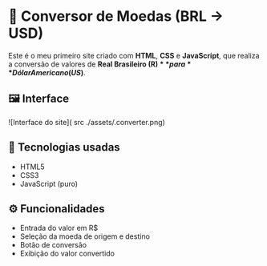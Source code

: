 # 💱 Conversor de Moedas (BRL → USD)

Este é o meu primeiro site criado com **HTML**, **CSS** e **JavaScript**, que realiza a conversão de valores de **Real Brasileiro (R$)** para **Dólar Americano (US$)**.

## 🖼️ Interface

![Interface do site]( src ./assets/.converter.png) <!-- Altere para o nome correto da imagem no seu repositório -->

## 🔧 Tecnologias usadas

- HTML5
- CSS3
- JavaScript (puro)

## ⚙️ Funcionalidades

- Entrada do valor em R$
- Seleção da moeda de origem e destino
- Botão de conversão
- Exibição do valor convertido

